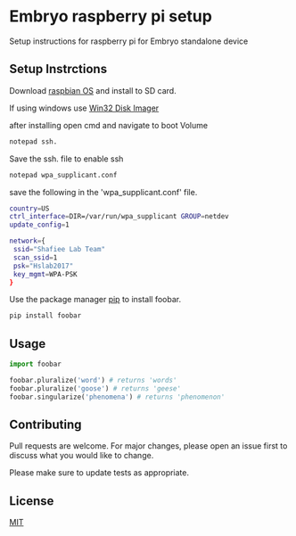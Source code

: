 # Embryo raspberry pi setup

Setup instructions for raspberry pi for Embryo standalone device

## Setup Instrctions

Download [raspbian OS](https://www.raspberrypi.org/downloads/raspbian/) and install to SD card.

If using windows use [Win32 Disk Imager](https://sourceforge.net/projects/win32diskimager/)

after installing open cmd and navigate to boot Volume

```bash
notepad ssh.
```
Save the ssh. file to enable ssh

```bash
notepad wpa_supplicant.conf
```
save the following in the 'wpa_supplicant.conf' file.

```bash
country=US
ctrl_interface=DIR=/var/run/wpa_supplicant GROUP=netdev
update_config=1

network={
 ssid="Shafiee Lab Team"
 scan_ssid=1
 psk="Hslab2017"
 key_mgmt=WPA-PSK
}

```




Use the package manager [pip](https://pip.pypa.io/en/stable/) to install foobar.

```bash
pip install foobar
```

## Usage

```python
import foobar

foobar.pluralize('word') # returns 'words'
foobar.pluralize('goose') # returns 'geese'
foobar.singularize('phenomena') # returns 'phenomenon'
```

## Contributing
Pull requests are welcome. For major changes, please open an issue first to discuss what you would like to change.

Please make sure to update tests as appropriate.

## License
[MIT](https://choosealicense.com/licenses/mit/)
